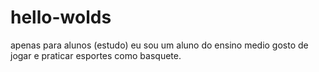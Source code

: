 # hello-wolds
apenas para alunos (estudo)
eu sou um aluno do ensino medio gosto de jogar e praticar esportes como basquete.
